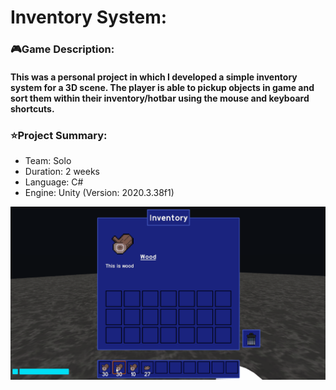 <!-- Project Information -->
<div id="Project Imformation:">
  <h1>Inventory System:</h1>
  <h3>🎮Game Description:</h3>
  <h4>This was a personal project in which I developed a simple inventory system for a 3D scene. The player is able to pickup objects in game and sort them within their inventory/hotbar using the mouse and keyboard shortcuts.</h4>
  <h3>⭐Project Summary:</h3>
  <ul>
    <li>Team: Solo
    <li>Duration: 2 weeks
    <li>Language: C#
    <li>Engine: Unity (Version: 2020.3.38f1)
  </ul>
</div>

<!-- Project Image/Gif -->
<div id="header" align="center">
  <img src="README_Images/Inventory_System.gif"/>
</div>
